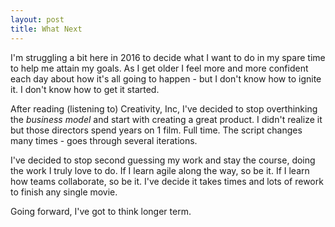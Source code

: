 ```yaml
---
layout: post
title: What Next
---
```


I'm struggling a bit here in 2016 to decide what I want to do in my spare time to help me attain my goals. As I get older I feel more and more confident each day about how it's all going to happen - but I don't know how to ignite it. I don't know how to get it started.

After reading (listening to) Creativity, Inc, I've decided to stop overthinking the _business model_ and start with creating a great product. I didn't realize it but those directors spend years on 1 film. Full time. The script changes many times - goes through several iterations.

I've decided to stop second guessing my work and stay the course, doing the work I truly love to do. If I learn agile along the way, so be it. If I learn how teams collaborate, so be it. I've decide it takes times and lots of rework to finish any single movie.

Going forward, I've got to think longer term.
